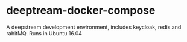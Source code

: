 # deeptream-docker-compose
A deepstream development environment, includes keycloak, redis and rabitMQ. Runs in Ubuntu 16.04
